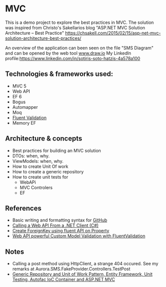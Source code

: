 # MVC
This is a demo project to explore the best practices in MVC. 
The solution was inspired from Christo's Sakellarios blog "ASP.NET MVC Solution Architecture – Best Practice"
https://chsakell.com/2015/02/15/asp-net-mvc-solution-architecture-best-practices/

An overview of the application can been seen on the file "SMS Diagram" and can be opened by the web tool www.draw.io
My LinkedIn profile:https://www.linkedin.com/in/sotiris-soto-hatzis-4a578a100

## Technologies & frameworks used:
- MVC 5
- Web API
- EF 6
- Bogus
- Automapper
- Moq
- [Fluent Validation](https://chsakell.com/2015/01/17/web-api-powerful-custom-model-validation-with-fluentvalidation/)
- Memory EF


## Architecture & concepts
- Best practices for building an MVC solution
- DTOs: when, why.
- ViewModels: when, why.
- How to create Unit Of work
- How to create a generic repository
- How to create unit tests for
  - WebAPi
  - MVC Controlers
  - EF

## References
- Basic writing and formatting syntax for [GitHub](https://help.github.com/articles/basic-writing-and-formatting-syntax/)
- [Calling a Web API From a .NET Client (C#)](https://www.asp.net/web-api/overview/advanced/calling-a-web-api-from-a-net-client)
- [Create ForeignKey using fluent API on Property](http://www.entityframeworktutorial.net/code-first/configure-one-to-many-relationship-in-code-first.aspx)
- [Web API powerful Custom Model Validation with FluentValidation](https://chsakell.com/2015/01/17/web-api-powerful-custom-model-validation-with-fluentvalidation/)

## Notes
- Calling a post method using HttpClient, a strange 404 occured. See my remarks at Aurora.SMS.FakeProvider.Controllers.TestPost
- [Generic Repository and Unit of Work Pattern, Entity Framework, Unit Testing, Autofac IoC Container and ASP.NET MVC](http://techbrij.com/unit-testing-asp-net-mvc-controller-service)
